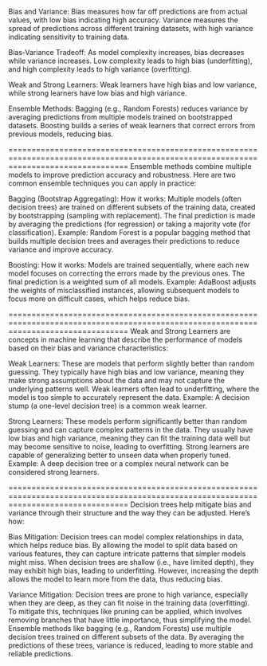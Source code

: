 Bias and Variance: 
    Bias measures how far off predictions are from actual values, with low bias indicating high accuracy.
    Variance measures the spread of predictions across different training datasets, with high variance indicating sensitivity to training data.

Bias-Variance Tradeoff: 
    As model complexity increases, bias decreases while variance increases. Low complexity leads to high bias (underfitting), and high complexity leads to high variance (overfitting).

Weak and Strong Learners: 
    Weak learners have high bias and low variance, while strong learners have low bias and high variance.

Ensemble Methods:
    Bagging (e.g., Random Forests) reduces variance by averaging predictions from multiple models trained on bootstrapped datasets.
    Boosting builds a series of weak learners that correct errors from previous models, reducing bias.

======================================================================================================================================
Ensemble methods combine multiple models to improve prediction accuracy and robustness. Here are two common ensemble techniques you can apply in practice:

Bagging (Bootstrap Aggregating):
    How it works: Multiple models (often decision trees) are trained on different subsets of the training data, created by bootstrapping (sampling with replacement). The final prediction is made by averaging the predictions (for regression) or taking a majority vote (for classification).
    Example: Random Forest is a popular bagging method that builds multiple decision trees and averages their predictions to reduce variance and improve accuracy.

Boosting:
    How it works: Models are trained sequentially, where each new model focuses on correcting the errors made by the previous ones. The final prediction is a weighted sum of all models.
    Example: AdaBoost adjusts the weights of misclassified instances, allowing subsequent models to focus more on difficult cases, which helps reduce bias.

======================================================================================================================================
Weak and Strong Learners are concepts in machine learning that describe the performance of models based on their bias and variance characteristics:

Weak Learners:
    These are models that perform slightly better than random guessing.
    They typically have high bias and low variance, meaning they make strong assumptions about the data and may not capture the underlying patterns well.
    Weak learners often lead to underfitting, where the model is too simple to accurately represent the data.
    Example: A decision stump (a one-level decision tree) is a common weak learner.

Strong Learners:
    These models perform significantly better than random guessing and can capture complex patterns in the data.
    They usually have low bias and high variance, meaning they can fit the training data well but may become sensitive to noise, leading to overfitting.
    Strong learners are capable of generalizing better to unseen data when properly tuned.
    Example: A deep decision tree or a complex neural network can be considered strong learners.

======================================================================================================================================
Decision trees help mitigate bias and variance through their structure and the way they can be adjusted. Here’s how:

Bias Mitigation:
    Decision trees can model complex relationships in data, which helps reduce bias. By allowing the model to split data based on various features, they can capture intricate patterns that simpler models might miss.
    When decision trees are shallow (i.e., have limited depth), they may exhibit high bias, leading to underfitting. However, increasing the depth allows the model to learn more from the data, thus reducing bias.

Variance Mitigation:
    Decision trees are prone to high variance, especially when they are deep, as they can fit noise in the training data (overfitting). To mitigate this, techniques like pruning can be applied, which involves removing branches that have little importance, thus simplifying the model.
    Ensemble methods like bagging (e.g., Random Forests) use multiple decision trees trained on different subsets of the data. By averaging the predictions of these trees, variance is reduced, leading to more stable and reliable predictions.
